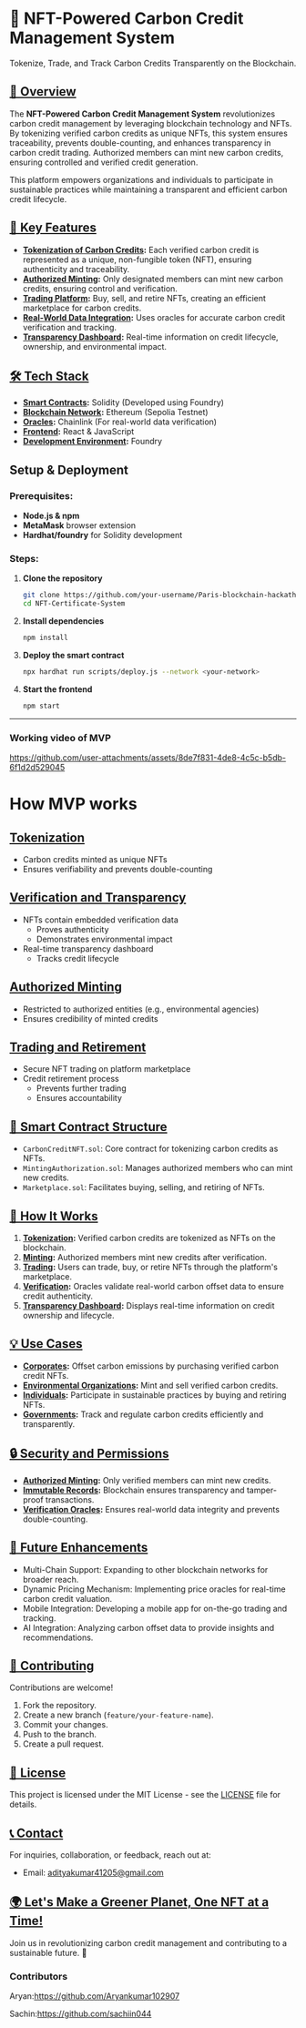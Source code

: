 # 🌿 NFT-Powered Carbon Credit Management System

Tokenize, Trade, and Track Carbon Credits Transparently on the Blockchain.

## [🚀 Overview](pplx://action/followup)

The **NFT-Powered Carbon Credit Management System** revolutionizes carbon credit management by leveraging blockchain technology and NFTs. By tokenizing verified carbon credits as unique NFTs, this system ensures traceability, prevents double-counting, and enhances transparency in carbon credit trading. Authorized members can mint new carbon credits, ensuring controlled and verified credit generation.

This platform empowers organizations and individuals to participate in sustainable practices while maintaining a transparent and efficient carbon credit lifecycle.

## [🎯 Key Features](pplx://action/followup)

- **[Tokenization of Carbon Credits](pplx://action/followup):** Each verified carbon credit is represented as a unique, non-fungible token (NFT), ensuring authenticity and traceability.
- **[Authorized Minting](pplx://action/followup):** Only designated members can mint new carbon credits, ensuring control and verification.
- **[Trading Platform](pplx://action/followup):** Buy, sell, and retire NFTs, creating an efficient marketplace for carbon credits.
- **[Real-World Data Integration](pplx://action/followup):** Uses oracles for accurate carbon credit verification and tracking.
- **[Transparency Dashboard](pplx://action/followup):** Real-time information on credit lifecycle, ownership, and environmental impact.

## [🛠 Tech Stack](pplx://action/followup)

- **[Smart Contracts](pplx://action/followup):** Solidity (Developed using Foundry)
- **[Blockchain Network](pplx://action/followup):** Ethereum (Sepolia Testnet)
- **[Oracles](pplx://action/followup):** Chainlink (For real-world data verification)
- **[Frontend](pplx://action/followup):** React & JavaScript
- **[Development Environment](pplx://action/followup):** Foundry

## Setup & Deployment
### Prerequisites:
- **Node.js & npm**
- **MetaMask** browser extension
- **Hardhat/foundry** for Solidity development

### Steps:
1. **Clone the repository**
   ```bash
   git clone https://github.com/your-username/Paris-blockchain-hackathon.git
   cd NFT-Certificate-System
   ```
2. **Install dependencies**
   ```bash
   npm install
   ```
3. **Deploy the smart contract**
   ```bash
   npx hardhat run scripts/deploy.js --network <your-network>
   ```
4. **Start the frontend**
   ```bash
   npm start
   ```

---
### Working video of MVP



https://github.com/user-attachments/assets/8de7f831-4de8-4c5c-b5db-6f1d2d529045


# How MVP works

## [Tokenization](pplx://action/followup)

- Carbon credits minted as unique NFTs
- Ensures verifiability and prevents double-counting

## [Verification and Transparency](pplx://action/followup)

- NFTs contain embedded verification data
  - Proves authenticity
  - Demonstrates environmental impact
- Real-time transparency dashboard
  - Tracks credit lifecycle

## [Authorized Minting](pplx://action/followup)

- Restricted to authorized entities (e.g., environmental agencies)
- Ensures credibility of minted credits

## [Trading and Retirement](pplx://action/followup)

- Secure NFT trading on platform marketplace
- Credit retirement process
  - Prevents further trading
  - Ensures accountability





## [📜 Smart Contract Structure](pplx://action/followup)

- `CarbonCreditNFT.sol`: Core contract for tokenizing carbon credits as NFTs.
- `MintingAuthorization.sol`: Manages authorized members who can mint new credits.
- `Marketplace.sol`: Facilitates buying, selling, and retiring of NFTs.

## [🔗 How It Works](pplx://action/followup)

1. **[Tokenization](pplx://action/followup):** Verified carbon credits are tokenized as NFTs on the blockchain.
2. **[Minting](pplx://action/followup):** Authorized members mint new credits after verification.
3. **[Trading](pplx://action/followup):** Users can trade, buy, or retire NFTs through the platform's marketplace.
4. **[Verification](pplx://action/followup):** Oracles validate real-world carbon offset data to ensure credit authenticity.
5. **[Transparency Dashboard](pplx://action/followup):** Displays real-time information on credit ownership and lifecycle.

## [💡 Use Cases](pplx://action/followup)

- **[Corporates](pplx://action/followup):** Offset carbon emissions by purchasing verified carbon credit NFTs.
- **[Environmental Organizations](pplx://action/followup):** Mint and sell verified carbon credits.
- **[Individuals](pplx://action/followup):** Participate in sustainable practices by buying and retiring NFTs.
- **[Governments](pplx://action/followup):** Track and regulate carbon credits efficiently and transparently.

## [🔒 Security and Permissions](pplx://action/followup)

- **[Authorized Minting](pplx://action/followup):** Only verified members can mint new credits.
- **[Immutable Records](pplx://action/followup):** Blockchain ensures transparency and tamper-proof transactions.
- **[Verification Oracles](pplx://action/followup):** Ensures real-world data integrity and prevents double-counting.

## [🚀 Future Enhancements](pplx://action/followup)

- Multi-Chain Support: Expanding to other blockchain networks for broader reach.
- Dynamic Pricing Mechanism: Implementing price oracles for real-time carbon credit valuation.
- Mobile Integration: Developing a mobile app for on-the-go trading and tracking.
- AI Integration: Analyzing carbon offset data to provide insights and recommendations.

## [👥 Contributing](pplx://action/followup)

Contributions are welcome!

1. Fork the repository.
2. Create a new branch (`feature/your-feature-name`).
3. Commit your changes.
4. Push to the branch.
5. Create a pull request.

## [📜 License](pplx://action/followup)

This project is licensed under the MIT License - see the [LICENSE](LICENSE) file for details.

## [📞 Contact](pplx://action/followup)

For inquiries, collaboration, or feedback, reach out at:

- Email: adityakumar41205@gmail.com


## [🌍 Let's Make a Greener Planet, One NFT at a Time!](pplx://action/followup)

Join us in revolutionizing carbon credit management and contributing to a sustainable future. 🌱

### Contributors
Aryan:https://github.com/Aryankumar102907

Sachin:https://github.com/sachiin044



